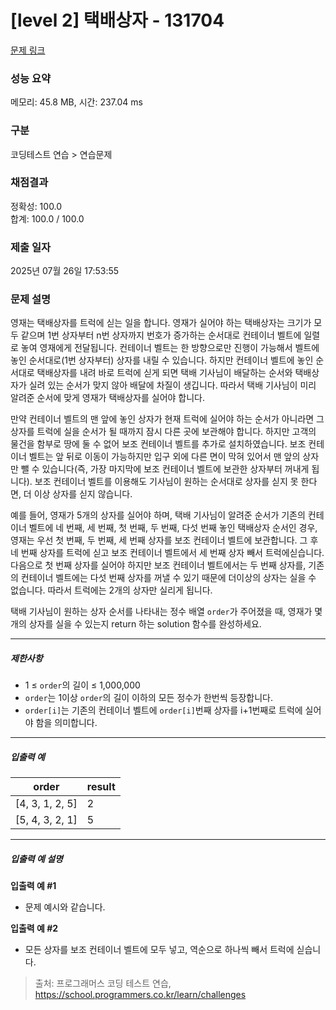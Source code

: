 # [level 2] 택배상자 - 131704 

[문제 링크](https://school.programmers.co.kr/learn/courses/30/lessons/131704) 

### 성능 요약

메모리: 45.8 MB, 시간: 237.04 ms

### 구분

코딩테스트 연습 > 연습문제

### 채점결과

정확성: 100.0<br/>합계: 100.0 / 100.0

### 제출 일자

2025년 07월 26일 17:53:55

### 문제 설명

<p>영재는 택배상자를 트럭에 싣는 일을 합니다. 영재가 실어야 하는 택배상자는 크기가 모두 같으며 1번 상자부터 n번 상자까지 번호가 증가하는 순서대로 컨테이너 벨트에 일렬로 놓여 영재에게 전달됩니다. 컨테이너 벨트는 한 방향으로만 진행이 가능해서 벨트에 놓인 순서대로(1번 상자부터) 상자를 내릴 수 있습니다. 하지만 컨테이너 벨트에 놓인 순서대로 택배상자를 내려 바로 트럭에 싣게 되면 택배 기사님이 배달하는 순서와 택배상자가 실려 있는 순서가 맞지 않아 배달에 차질이 생깁니다. 따라서 택배 기사님이 미리 알려준 순서에 맞게 영재가 택배상자를 실어야 합니다.</p>

<p>만약 컨테이너 벨트의 맨 앞에 놓인 상자가 현재 트럭에 실어야 하는 순서가 아니라면 그 상자를 트럭에 실을 순서가 될 때까지 잠시 다른 곳에 보관해야 합니다. 하지만 고객의 물건을 함부로 땅에 둘 수 없어 보조 컨테이너 벨트를 추가로 설치하였습니다. 보조 컨테이너 벨트는 앞 뒤로 이동이 가능하지만 입구 외에 다른 면이 막혀 있어서 맨 앞의 상자만 뺄 수 있습니다(즉, 가장 마지막에 보조 컨테이너 벨트에 보관한 상자부터 꺼내게 됩니다). 보조 컨테이너 벨트를 이용해도 기사님이 원하는 순서대로 상자를 싣지 못 한다면, 더 이상 상자를 싣지 않습니다.</p>

<p>예를 들어, 영재가 5개의 상자를 실어야 하며, 택배 기사님이 알려준 순서가 기존의 컨테이너 벨트에 네 번째, 세 번째, 첫 번째, 두 번째, 다섯 번째 놓인 택배상자 순서인 경우, 영재는 우선 첫 번째, 두 번째, 세 번째 상자를 보조 컨테이너 벨트에 보관합니다. 그 후 네 번째 상자를 트럭에 싣고 보조 컨테이너 벨트에서 세 번째 상자 빼서 트럭에싣습니다. 다음으로 첫 번째 상자를 실어야 하지만 보조 컨테이너 벨트에서는 두 번째 상자를, 기존의 컨테이너 벨트에는 다섯 번째 상자를 꺼낼 수 있기 때문에 더이상의 상자는 실을 수 없습니다. 따라서 트럭에는 2개의 상자만 실리게 됩니다.</p>

<p>택배 기사님이 원하는 상자 순서를 나타내는 정수 배열 <code>order</code>가 주어졌을 때, 영재가 몇 개의 상자를 실을 수 있는지 return 하는 solution 함수를 완성하세요.</p>

<hr>

<h5>제한사항</h5>

<ul>
<li>1 ≤ <code>order</code>의 길이 ≤ 1,000,000</li>
<li><code>order</code>는 1이상 <code>order</code>의 길이 이하의 모든 정수가 한번씩 등장합니다.</li>
<li><code>order[i]</code>는 기존의 컨테이너 벨트에 <code>order[i]</code>번째 상자를 i+1번째로 트럭에 실어야 함을 의미합니다.</li>
</ul>

<hr>

<h5>입출력 예</h5>
<table class="table">
        <thead><tr>
<th>order</th>
<th>result</th>
</tr>
</thead>
        <tbody><tr>
<td>[4, 3, 1, 2, 5]</td>
<td>2</td>
</tr>
<tr>
<td>[5, 4, 3, 2, 1]</td>
<td>5</td>
</tr>
</tbody>
      </table>
<hr>

<h5>입출력 예 설명</h5>

<p><strong>입출력 예 #1</strong></p>

<ul>
<li>문제 예시와 같습니다.</li>
</ul>

<p><strong>입출력 예 #2</strong></p>

<ul>
<li>모든 상자를 보조 컨테이너 벨트에 모두 넣고, 역순으로 하나씩 빼서 트럭에 싣습니다.</li>
</ul>


> 출처: 프로그래머스 코딩 테스트 연습, https://school.programmers.co.kr/learn/challenges